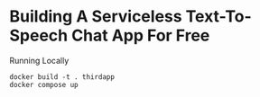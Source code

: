 # Building A Serviceless Text-To-Speech Chat App For Free


Running Locally

    docker build -t . thirdapp
    docker compose up 



